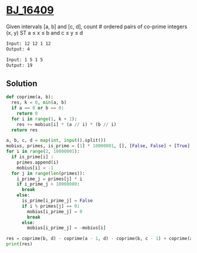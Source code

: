 # [BJ_16409](https://acmicpc.net/problem/16409)

Given intervals [a, b] and [c, d], count # ordered pairs of co-prime integers (x, y) ST a ≤ x ≤ b and c ≤ y ≤ d

```txt
Input: 12 12 1 12
Output: 4

Input: 1 5 1 5
Output: 19
```

## Solution

```py
def coprime(a, b):
  res, k = 0, min(a, b)
  if a == 0 or b == 0:
    return 0
  for i in range(1, k + 1):
    res += mobius[i] * (a // i) * (b // i)
  return res

a, b, c, d = map(int, input().split())
mobius, primes, is_prime = [1] * 10000001, [], [False, False] + [True] * 10000001
for i in range(2, 10000001):
  if is_prime[i] :
    primes.append(i)
    mobius[i] = -1
  for j in range(len(primes)):
    i_prime_j = primes[j] * i
    if i_prime_j > 10000000:
      break
    else:
      is_prime[i_prime_j] = False
      if i % primes[j] == 0:
        mobius[i_prime_j] = 0
        break
      else:
        mobius[i_prime_j] = -mobius[i]

res = coprime(b, d) - coprime(a - 1, d) - coprime(b, c - 1) + coprime(a - 1, c - 1)
print(res)
```

